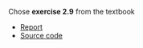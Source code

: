 Chose **exercise 2.9** from the textbook

- [Report](https://www.zybuluo.com/zhousiyuan12138/note/912703)
- [Source code](https://github.com/zhousiyuan12138/compuational_physics_N2015301020051/blob/master/Exercise%2004/%E4%BB%A3%E7%A0%81.py)

